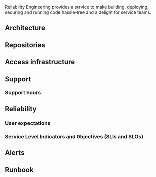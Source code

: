 Reliability Engineering provides a service to make building, deploying, securing and running code hassle-free and a delight for service teams.


## Architecture


## Repositories


## Access infrastructure


## Support
### Support hours


## Reliability
### User expectations

### Service Level Indicators and Objectives (SLIs and SLOs)


## Alerts


## Runbook
